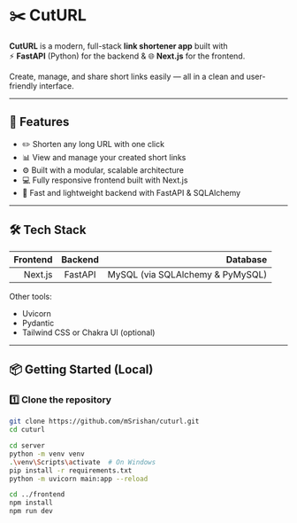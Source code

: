 # ✂️ CutURL

**CutURL** is a modern, full-stack **link shortener app** built with  
⚡ **FastAPI** (Python) for the backend & 🌐 **Next.js** for the frontend.

Create, manage, and share short links easily — all in a clean and user-friendly interface.

---

## 🚀 Features

- ✏️ Shorten any long URL with one click
- 📊 View and manage your created short links
- ⚙️ Built with a modular, scalable architecture
- 💻 Fully responsive frontend built with Next.js
- 🐍 Fast and lightweight backend with FastAPI & SQLAlchemy

---

## 🛠 Tech Stack

| Frontend | Backend  | Database |
| -------: | :------: | -------: |
| Next.js  | FastAPI  | MySQL (via SQLAlchemy & PyMySQL) |

Other tools:  
- Uvicorn  
- Pydantic  
- Tailwind CSS or Chakra UI (optional)

---

## 📦 Getting Started (Local)

### 1️⃣ Clone the repository
```bash
git clone https://github.com/mSrishan/cuturl.git
cd cuturl

cd server
python -m venv venv
.\venv\Scripts\activate  # On Windows
pip install -r requirements.txt
python -m uvicorn main:app --reload

cd ../frontend
npm install
npm run dev


